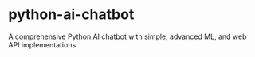# python-ai-chatbot
A comprehensive Python AI chatbot with simple, advanced ML, and web API implementations
